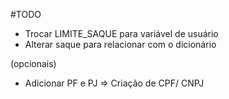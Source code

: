 #TODO

- Trocar LIMITE_SAQUE para variável de usuário
- Alterar saque para relacionar com o dicionário

(opcionais)
 - Adicionar PF e PJ => Criação de CPF/ CNPJ
